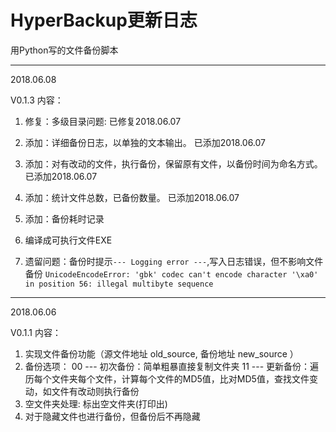 # HyperBackup更新日志
用Python写的文件备份脚本



***

2018.06.08

V0.1.3
内容：
 1. 修复：多级目录问题: 已修复2018.06.07
 2. 添加：详细备份日志，以单独的文本输出。 已添加2018.06.07
 3. 添加：对有改动的文件，执行备份，保留原有文件，以备份时间为命名方式。已添加2018.06.07
 4. 添加：统计文件总数，已备份数量。 已添加2018.06.07
 5. 添加：备份耗时记录
 6. 编译成可执行文件EXE

 7. 遗留问题：备份时提示`--- Logging error ---`,写入日志错误，但不影响文件备份
 `UnicodeEncodeError: 'gbk' codec can't encode character '\xa0' in position 56: illegal multibyte sequence`




***

2018.06.06

V0.1.1
内容：
 1. 实现文件备份功能（源文件地址 old_source, 备份地址 new_source ）
 2. 备份选项：
    00 --- 初次备份：简单粗暴直接复制文件夹
    11 --- 更新备份：遍历每个文件夹每个文件，计算每个文件的MD5值，比对MD5值，查找文件变动，如文件有改动则执行备份
 3. 空文件夹处理:
    标出空文件夹(打印出)
 4. 对于隐藏文件也进行备份，但备份后不再隐藏
